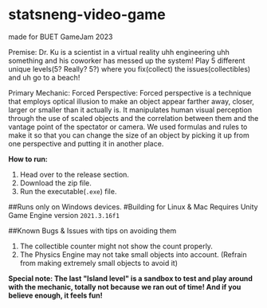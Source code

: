 # statsneng-video-game
made for BUET GameJam 2023

Premise: Dr. Ku is a scientist in a virtual reality uhh engineering uhh something and his coworker has messed up the system! Play 5 different unique levels(5? Really? 5?) where you fix(collect) the issues(collectibles) and uh go to a beach!

Primary Mechanic:
Forced Perspective: Forced perspective is a technique that employs optical illusion to make an object appear farther away, closer, larger or smaller than it actually is. It manipulates human visual perception through the use of scaled objects and the correlation between them and the vantage point of the spectator or camera. We used formulas and rules to make it so that you can change the size of an object by picking it up from one perspective and putting it in another place.
 
**How to run:**
1. Head over to the release section.
2. Download the zip file.
3. Run the executable(`.exe`) file.


##Runs only on Windows devices.
#Building for Linux & Mac
Requires Unity Game Engine version `2021.3.16f1`

##Known Bugs & Issues with tips on avoiding them
1. The collectible counter might not show the count properly.
2. The Physics Engine may not take small objects into account. (Refrain from making extremely small objects to avoid it)

__Special note: The last "Island level" is a sandbox to test and play around with the mechanic, totally not because we ran out of time! And if you believe enough, it feels fun!__
